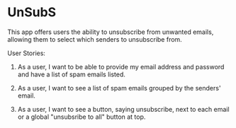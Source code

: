 # UnSubS
This app offers users the ability to unsubscribe from unwanted emails, allowing them to select which senders to unsubscribe from.

User Stories:

1. As a user, I want to be able to provide my email address and password and have a list of spam emails listed.

2. As a user, I want to see a list of spam emails grouped by the senders' email.

3. As a user, I want to see a button, saying unsubscribe, next to each email or a global "unsubsribe to all" button at top.


